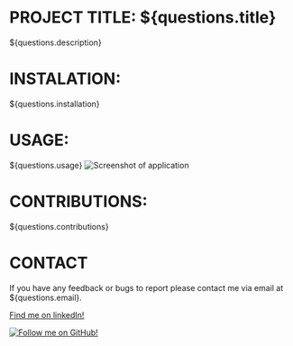   # PROJECT TITLE: ${questions.title}
  ${questions.description}

  # INSTALATION: 
  ${questions.installation}

  # USAGE:
  ${questions.usage}
  ![Screenshot of application](screeny.png)

  # CONTRIBUTIONS:
  ${questions.contributions}

  # CONTACT
  If you have any feedback or bugs to report please contact me via email at ${questions.email}.

  [Find me on linkedIn!](${questions.linkedin}) 

  [![Follow me on GitHub!](https://img.shields.io/github/followers/alex-waite?label=Follow%20me%20on%20GitHub%21&style=social)](github.com/${questions.github})


